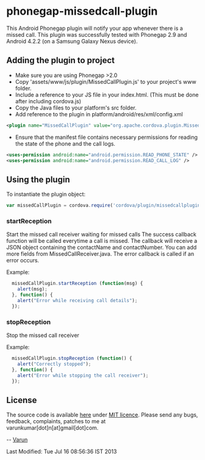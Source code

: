 phonegap-missedcall-plugin
==========================

This Android Phonegap plugin will notify your app whenever there is a missed call. This plugin was successfully tested with Phonegap 2.9 and Android 4.2.2 (on a Samsung Galaxy Nexus device).

Adding the plugin to project
----------------------------
- Make sure you are using Phonegap >2.0
- Copy 'assets/www/js/plugin/MissedCallPlugin.js' to your project's www folder.
- Include a reference to your JS file in your index.html. (This must be done after including cordova.js)
- Copy the Java files to your platform's src folder. 
- Add reference to the plugin in platform/android/res/xml/config.xml
```xml
<plugin name="MissedCallPlugin" value="org.apache.cordova.plugin.MissedCallPlugin"/>
```
- Ensure that the manifest file contains necessary permissions for reading the state of the phone and the call logs. 
```xml
<uses-permission android:name="android.permission.READ_PHONE_STATE" />
<uses-permission android:name="android.permission.READ_CALL_LOG" />
```

Using the plugin
----------------
To instantiate the plugin object:
```javascript
var missedCallPlugin = cordova.require('cordova/plugin/missedcallplugin');
```

### startReception ###
Start the missed call receiver waiting for missed calls
The success callback function will be called everytime a call is missed.
The callback will receive a JSON object containing the contactName and contactNumber. You can add more fields from MissedCallReceiver.java.
The error callback is called if an error occurs.

Example:
```javascript
  missedCallPlugin.startReception (function(msg) {
    alert(msg);
  }, function() {
    alert("Error while receiving call details");
  });
```

### stopReception ###
Stop the missed call receiver

Example:
```javascript
  missedCallPlugin.stopReception (function() {
    alert("Correctly stopped");
  }, function() {
    alert("Error while stopping the call receiver");
  });
```

License
-------
The source code is available [here](https://github.com/varunkumar/phonegap-missedcall-plugin) under [MIT licence](http://varunkumar.mit-license.org/). Please send any bugs, feedback, complaints, patches to me at varunkumar[dot]n[at]gmail[dot]com.

-- [Varun](http://www.varunkumar.me)

Last Modified: Tue Jul 16 08:56:36 IST 2013

